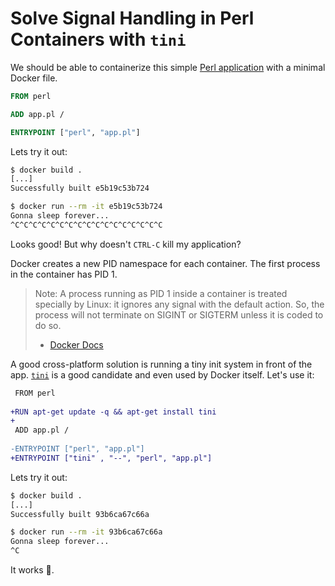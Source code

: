 # Solve Signal Handling in Perl Containers with `tini`

We should be able to containerize this simple [Perl application](app.pl) with
a minimal Docker file.

```Dockerfile
FROM perl

ADD app.pl /

ENTRYPOINT ["perl", "app.pl"]
```

Lets try it out:

```bash
$ docker build .
[...]
Successfully built e5b19c53b724

$ docker run --rm -it e5b19c53b724
Gonna sleep forever...
^C^C^C^C^C^C^C^C^C^C^C^C^C^C^C^C^C
```

Looks good! But why doesn't `CTRL-C` kill my application?

Docker creates a new PID namespace for each container. The first process in the container has PID 1.

> Note: A process running as PID 1 inside a container is treated specially by Linux: it ignores any signal with the default action. So, the process will not terminate on SIGINT or SIGTERM unless it is coded to do so.
> - [Docker Docs](https://docs.docker.com/engine/reference/run/#foreground)

A good cross-platform solution is running a tiny init system in front of the app. [`tini`](https://github.com/krallin/tini) is a good candidate and even used by Docker itself. Let's use it:

```diff
 FROM perl
 
+RUN apt-get update -q && apt-get install tini
+
 ADD app.pl /
 
-ENTRYPOINT ["perl", "app.pl"]
+ENTRYPOINT ["tini" , "--", "perl", "app.pl"]
```

Lets try it out:

```bash
$ docker build .
[...]
Successfully built 93b6ca67c66a

$ docker run --rm -it 93b6ca67c66a
Gonna sleep forever...
^C
```

It works 🥳.
